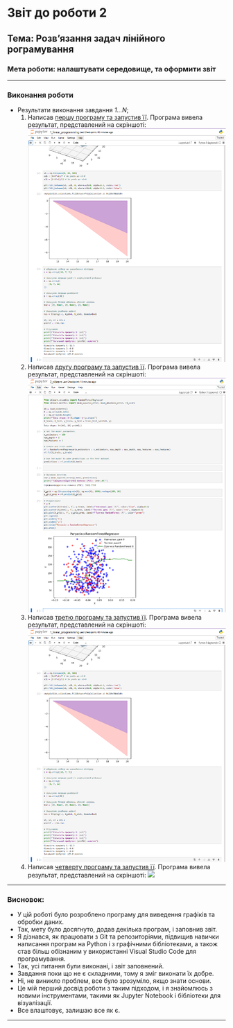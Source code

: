 # Звіт до роботи 2
## Тема: Розвʼязання задач лінійного рограмування
### Мета роботи: налаштувати середовище, та оформити звіт

---
### Виконання роботи
* Результати виконання завдання *1...N*;
    1. Написав [першу програму та запустив її](./1_linear_programming.ipynb). Програма вивела результат, представлений на скріншоті:
    ![](./photo3.png)
    1. Написав [другу програму та запустив її](./2_sklearn.ipynb). Програма вивела результат, представлений на скріншоті:
    ![](./photo2.png)
    1. Написав [третю програму та запустив її](./ecto.ipynb). Програма вивела результат, представлений на скріншоті:
    ![](./photo3.png)
    1. Написав [четверту програму та запустив її](./my_app.ipynb). Програма вивела результат, представлений на скріншоті:
    ![](./image4.png)



   
---
### Висновок:

- У цій роботі було розроблено програму для виведення графіків та обробки даних.
- Так, мету було досягнуто, додав декілька програм, і заповнив звіт.
- Я дізнався, як працювати з Git та репозиторіями, підвищив навички написання програм на Python і з графічними бібліотеками, а також став більш обізнаним у використанні Visual Studio Code для програмування.
- Так, усі питання були виконані, і звіт заповнений.
- Завдання поки що не є складними, тому я зміг виконати їх добре.
- Ні, не виникло проблем, все було зрозуміло, якщо знати основи.
- Це мій перший досвід роботи з таким підходом, і я знайомлюсь з новими інструментами, такими як Jupyter Notebook і бібліотеки для візуалізації.
- Все влаштовує, залишаю все як є.

---